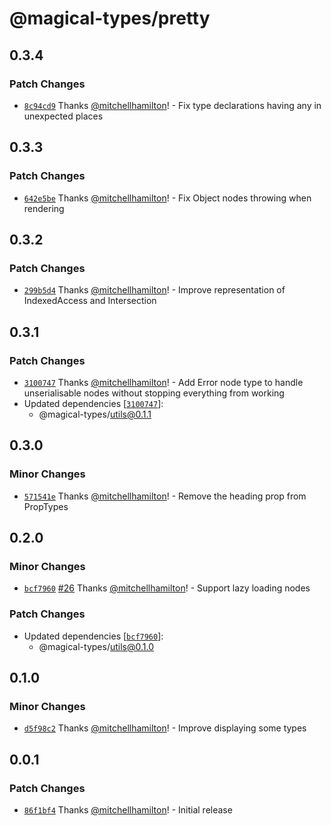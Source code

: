 # @magical-types/pretty

## 0.3.4

### Patch Changes

- [`8c94cd9`](https://github.com/Thinkmill/magical-types/commit/8c94cd98a1514076a086dd570d0391b9e6294464) Thanks [@mitchellhamilton](https://github.com/mitchellhamilton)! - Fix type declarations having any in unexpected places

## 0.3.3

### Patch Changes

- [`642e5be`](https://github.com/Thinkmill/magical-types/commit/642e5be604cd5a1c68f39bf479c1a75ed73013f9) Thanks [@mitchellhamilton](https://github.com/mitchellhamilton)! - Fix Object nodes throwing when rendering

## 0.3.2

### Patch Changes

- [`299b5d4`](https://github.com/Thinkmill/magical-types/commit/299b5d49483fabd9276444e586399d7f4355e8a3) Thanks [@mitchellhamilton](https://github.com/mitchellhamilton)! - Improve representation of IndexedAccess and Intersection

## 0.3.1

### Patch Changes

- [`3100747`](https://github.com/Thinkmill/magical-types/commit/31007479e4028efa67b383dc92208e9063335ab1) Thanks [@mitchellhamilton](https://github.com/mitchellhamilton)! - Add Error node type to handle unserialisable nodes without stopping everything from working
- Updated dependencies [[`3100747`](https://github.com/Thinkmill/magical-types/commit/31007479e4028efa67b383dc92208e9063335ab1)]:
  - @magical-types/utils@0.1.1

## 0.3.0

### Minor Changes

- [`571541e`](https://github.com/mitchellhamilton/magical-types/commit/571541e536b19dd825994e505584fc93addc8980) Thanks [@mitchellhamilton](https://github.com/mitchellhamilton)! - Remove the heading prop from PropTypes

## 0.2.0

### Minor Changes

- [`bcf7960`](https://github.com/mitchellhamilton/magical-types/commit/bcf7960fbe1da21c5c394ee3c707894966df4dfd) [#26](https://github.com/mitchellhamilton/magical-types/pull/26) Thanks [@mitchellhamilton](https://github.com/mitchellhamilton)! - Support lazy loading nodes

### Patch Changes

- Updated dependencies [[`bcf7960`](https://github.com/mitchellhamilton/magical-types/commit/bcf7960fbe1da21c5c394ee3c707894966df4dfd)]:
  - @magical-types/utils@0.1.0

## 0.1.0

### Minor Changes

- [`d5f98c2`](https://github.com/mitchellhamilton/magical-types/commit/d5f98c2d28d81dcee07ba403c9336e7439f559c3) Thanks [@mitchellhamilton](https://github.com/mitchellhamilton)! - Improve displaying some types

## 0.0.1

### Patch Changes

- [`86f1bf4`](https://github.com/mitchellhamilton/magical-types/commit/86f1bf4d4b17ec791bffd0a9841311152ebb5614) Thanks [@mitchellhamilton](https://github.com/mitchellhamilton)! - Initial release
